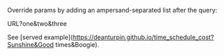 Override params by adding an ampersand-separated list after the query:

URL?one&two&three

See [served example](https://deanturpin.github.io/time_schedule_cost?Sunshine&Good times&Boogie).
